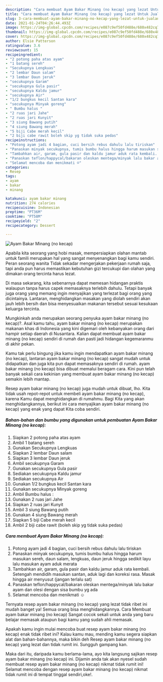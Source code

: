 ```yaml
---
description: "Cara membuat Ayam Bakar Minang (no kecap) yang lezat Untuk Jualan"
title: "Cara membuat Ayam Bakar Minang (no kecap) yang lezat Untuk Jualan"
slug: 3-cara-membuat-ayam-bakar-minang-no-kecap-yang-lezat-untuk-jualan
date: 2021-01-24T04:26:44.493Z
image: https://img-global.cpcdn.com/recipes/e087c9ef50fd488e/680x482cq70/ayam-bakar-minang-no-kecap-foto-resep-utama.jpg
thumbnail: https://img-global.cpcdn.com/recipes/e087c9ef50fd488e/680x482cq70/ayam-bakar-minang-no-kecap-foto-resep-utama.jpg
cover: https://img-global.cpcdn.com/recipes/e087c9ef50fd488e/680x482cq70/ayam-bakar-minang-no-kecap-foto-resep-utama.jpg
author: Elsie Patterson
ratingvalue: 3.6
reviewcount: 15
recipeingredient:
- "2 potong paha atas ayam"
- "1 batang sereh"
- "Secukupnya Lengkuas"
- "2 lembar Daun salam"
- "3 lembar Daun jeruk"
- "secukupnya Garam"
- "secukupnya Gula pasir"
- "secukupnya Kaldu jamur"
- "secukupnya Air"
- "1/2 bungkus kecil Santan kara"
- "secukupnya Minyak goreng"
- " Bumbu halus "
- "2 ruas jari Jahe"
- "2 ruas jari Kunyit"
- "3 siung Bawang putih"
- "4 siung Bawang merah"
- "5 biji Cabe merah kecil"
- "2 biji cabe rawit boleh skip yg tidak suka pedas"
recipeinstructions:
- "Potong ayam jadi 4 bagian, cuci bersih rebus dahulu lalu tiriskan"
- "Panaskan minyak secukupnya, tumis bumbu halus hingga harum masukan sereh, daun salam, lengkuas, daun jeruk hingga sedikit layu lalu masukan ayam aduk merata"
- "Tambahkan air, garam, gula pasir dan kaldu jamur aduk rata kembali. Setengah mendidih masukan santan, aduk lagi dan koreksi rasa. Masak hingga air menyusut (jangan terlalu sat)"
- "Panaskan teflon/happycal/bakaran oleskan mentega/minyak lalu bakar ayam dan olesi dengan sisa bumbu yg ada"
- "Selamat mencoba dan menikmati ☺"
categories:
- Resep
tags:
- ayam
- bakar
- minang

katakunci: ayam bakar minang 
nutrition: 274 calories
recipecuisine: Indonesian
preptime: "PT36M"
cooktime: "PT58M"
recipeyield: "2"
recipecategory: Dessert

---
```



![Ayam Bakar Minang (no kecap)](https://img-global.cpcdn.com/recipes/e087c9ef50fd488e/680x482cq70/ayam-bakar-minang-no-kecap-foto-resep-utama.jpg)

Apabila kita seorang yang hobi masak, mempersiapkan olahan mantab untuk famili merupakan hal yang sangat menyenangkan bagi kamu sendiri. Peran seorang  wanita Tidak sekadar mengerjakan pekerjaan rumah saja, tapi anda pun harus memastikan kebutuhan gizi tercukupi dan olahan yang dimakan orang tercinta harus lezat.

Di masa  sekarang, kita sebenarnya dapat memesan hidangan praktis walaupun tanpa harus capek memasaknya terlebih dahulu. Tetapi banyak juga orang yang memang ingin menyajikan yang terlezat bagi orang yang dicintainya. Lantaran, menghidangkan masakan yang diolah sendiri akan jauh lebih bersih dan bisa menyesuaikan makanan tersebut sesuai kesukaan keluarga tercinta. 



Mungkinkah anda merupakan seorang penyuka ayam bakar minang (no kecap)?. Asal kamu tahu, ayam bakar minang (no kecap) merupakan makanan khas di Indonesia yang kini digemari oleh kebanyakan orang dari hampir setiap daerah di Nusantara. Kalian dapat membuat ayam bakar minang (no kecap) sendiri di rumah dan pasti jadi hidangan kegemaranmu di akhir pekan.

Kamu tak perlu bingung jika kamu ingin mendapatkan ayam bakar minang (no kecap), lantaran ayam bakar minang (no kecap) sangat mudah untuk didapatkan dan juga kita pun dapat memasaknya sendiri di rumah. ayam bakar minang (no kecap) bisa dibuat memalui beragam cara. Kini pun telah banyak sekali cara kekinian yang membuat ayam bakar minang (no kecap) semakin lebih mantap.

Resep ayam bakar minang (no kecap) juga mudah untuk dibuat, lho. Kita tidak usah repot-repot untuk membeli ayam bakar minang (no kecap), karena Kamu dapat menghidangkan di rumahmu. Bagi Kita yang akan menghidangkannya, berikut ini cara menyajikan ayam bakar minang (no kecap) yang enak yang dapat Kita coba sendiri.

<!--inarticleads1-->

##### Bahan-bahan dan bumbu yang digunakan untuk pembuatan Ayam Bakar Minang (no kecap):

1. Siapkan 2 potong paha atas ayam
1. Ambil 1 batang sereh
1. Gunakan Secukupnya Lengkuas
1. Siapkan 2 lembar Daun salam
1. Siapkan 3 lembar Daun jeruk
1. Ambil secukupnya Garam
1. Gunakan secukupnya Gula pasir
1. Sediakan secukupnya Kaldu jamur
1. Sediakan secukupnya Air
1. Gunakan 1/2 bungkus kecil Santan kara
1. Gunakan secukupnya Minyak goreng
1. Ambil  Bumbu halus :
1. Gunakan 2 ruas jari Jahe
1. Siapkan 2 ruas jari Kunyit
1. Ambil 3 siung Bawang putih
1. Gunakan 4 siung Bawang merah
1. Siapkan 5 biji Cabe merah kecil
1. Ambil 2 biji cabe rawit (boleh skip yg tidak suka pedas)




<!--inarticleads2-->

##### Cara membuat Ayam Bakar Minang (no kecap):

1. Potong ayam jadi 4 bagian, cuci bersih rebus dahulu lalu tiriskan
1. Panaskan minyak secukupnya, tumis bumbu halus hingga harum masukan sereh, daun salam, lengkuas, daun jeruk hingga sedikit layu lalu masukan ayam aduk merata
1. Tambahkan air, garam, gula pasir dan kaldu jamur aduk rata kembali. Setengah mendidih masukan santan, aduk lagi dan koreksi rasa. Masak hingga air menyusut (jangan terlalu sat)
1. Panaskan teflon/happycal/bakaran oleskan mentega/minyak lalu bakar ayam dan olesi dengan sisa bumbu yg ada
1. Selamat mencoba dan menikmati ☺




Ternyata resep ayam bakar minang (no kecap) yang lezat tidak ribet ini mudah banget ya! Semua orang bisa menghidangkannya. Cara Membuat ayam bakar minang (no kecap) Sangat cocok sekali untuk anda yang baru belajar memasak ataupun bagi kamu yang sudah ahli memasak.

Apakah kamu ingin mulai mencoba buat resep ayam bakar minang (no kecap) enak tidak ribet ini? Kalau kamu mau, mending kamu segera siapkan alat dan bahan-bahannya, maka bikin deh Resep ayam bakar minang (no kecap) yang lezat dan tidak rumit ini. Sungguh gampang kan. 

Maka dari itu, daripada kamu berlama-lama, ayo kita langsung sajikan resep ayam bakar minang (no kecap) ini. Dijamin anda tak akan nyesel sudah membuat resep ayam bakar minang (no kecap) nikmat tidak rumit ini! Selamat mencoba dengan resep ayam bakar minang (no kecap) nikmat tidak rumit ini di tempat tinggal sendiri,oke!.

